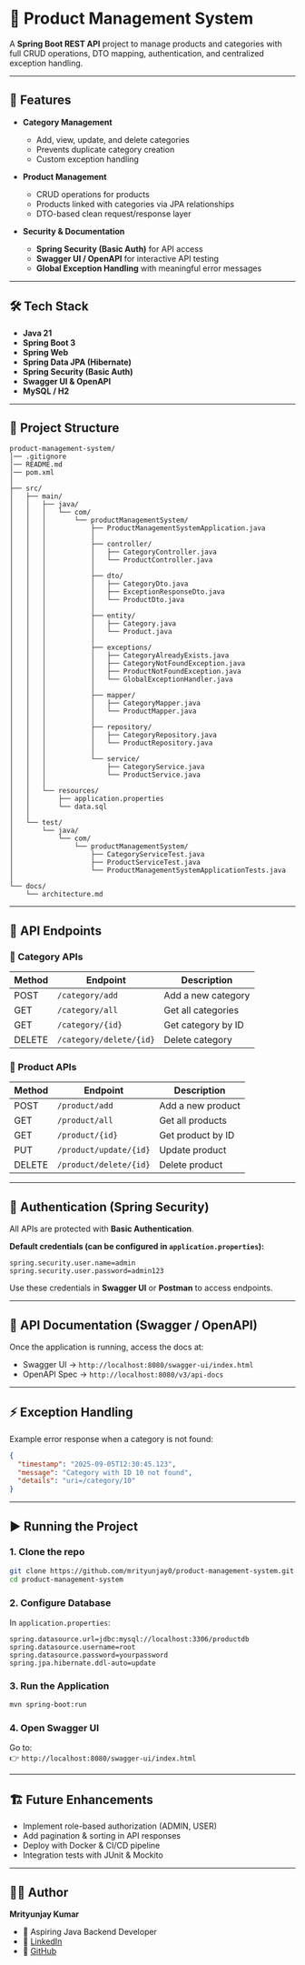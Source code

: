 # 🛒 Product Management System

A **Spring Boot REST API** project to manage products and categories with full CRUD operations, DTO mapping, authentication, and centralized exception handling.

---

## 🚀 Features
- **Category Management**
    - Add, view, update, and delete categories
    - Prevents duplicate category creation
    - Custom exception handling

- **Product Management**
    - CRUD operations for products
    - Products linked with categories via JPA relationships
    - DTO-based clean request/response layer

- **Security & Documentation**
    - **Spring Security (Basic Auth)** for API access
    - **Swagger UI / OpenAPI** for interactive API testing
    - **Global Exception Handling** with meaningful error messages

---

## 🛠️ Tech Stack
- **Java 21**
- **Spring Boot 3**
- **Spring Web**
- **Spring Data JPA (Hibernate)**
- **Spring Security (Basic Auth)**
- **Swagger UI & OpenAPI**
- **MySQL / H2**

---

## 📂 Project Structure
```
product-management-system/
│── .gitignore
│── README.md
│── pom.xml
│
├── src/
│   ├── main/
│   │   ├── java/
│   │   │   └── com/
│   │   │       └── productManagementSystem/
│   │   │           ├── ProductManagementSystemApplication.java
│   │   │           │
│   │   │           ├── controller/
│   │   │           │   ├── CategoryController.java
│   │   │           │   └── ProductController.java
│   │   │           │
│   │   │           ├── dto/
│   │   │           │   ├── CategoryDto.java
│   │   │           │   ├── ExceptionResponseDto.java
│   │   │           │   └── ProductDto.java
│   │   │           │
│   │   │           ├── entity/
│   │   │           │   ├── Category.java
│   │   │           │   └── Product.java
│   │   │           │
│   │   │           ├── exceptions/
│   │   │           │   ├── CategoryAlreadyExists.java
│   │   │           │   ├── CategoryNotFoundException.java
│   │   │           │   ├── ProductNotFoundException.java
│   │   │           │   └── GlobalExceptionHandler.java
│   │   │           │
│   │   │           ├── mapper/
│   │   │           │   ├── CategoryMapper.java
│   │   │           │   └── ProductMapper.java
│   │   │           │
│   │   │           ├── repository/
│   │   │           │   ├── CategoryRepository.java
│   │   │           │   └── ProductRepository.java
│   │   │           │
│   │   │           └── service/
│   │   │               ├── CategoryService.java
│   │   │               └── ProductService.java
│   │   │
│   │   └── resources/
│   │       ├── application.properties
│   │       └── data.sql
│   │
│   └── test/
│       └── java/
│           └── com/
│               └── productManagementSystem/
│                   ├── CategoryServiceTest.java
│                   ├── ProductServiceTest.java
│                   └── ProductManagementSystemApplicationTests.java
│
└── docs/
    └── architecture.md

```  

---

## 📌 API Endpoints

### 🔹 Category APIs
| Method | Endpoint | Description |
|--------|----------|-------------|
| POST   | `/category/add` | Add a new category |
| GET    | `/category/all` | Get all categories |
| GET    | `/category/{id}` | Get category by ID |
| DELETE | `/category/delete/{id}` | Delete category |

### 🔹 Product APIs
| Method | Endpoint | Description |
|--------|----------|-------------|
| POST   | `/product/add` | Add a new product |
| GET    | `/product/all` | Get all products |
| GET    | `/product/{id}` | Get product by ID |
| PUT    | `/product/update/{id}` | Update product |
| DELETE | `/product/delete/{id}` | Delete product |

---

## 🔑 Authentication (Spring Security)
All APIs are protected with **Basic Authentication**.

**Default credentials (can be configured in `application.properties`):**
```properties
spring.security.user.name=admin
spring.security.user.password=admin123
```  

Use these credentials in **Swagger UI** or **Postman** to access endpoints.

---

## 📖 API Documentation (Swagger / OpenAPI)

Once the application is running, access the docs at:

- Swagger UI → `http://localhost:8080/swagger-ui/index.html`
- OpenAPI Spec → `http://localhost:8080/v3/api-docs`

---

## ⚡ Exception Handling

Example error response when a category is not found:
```json
{
  "timestamp": "2025-09-05T12:30:45.123",
  "message": "Category with ID 10 not found",
  "details": "uri=/category/10"
}
```  

---

## ▶️ Running the Project

### 1. Clone the repo
```bash
git clone https://github.com/mrityunjay0/product-management-system.git
cd product-management-system
```

### 2. Configure Database
In `application.properties`:
```properties
spring.datasource.url=jdbc:mysql://localhost:3306/productdb
spring.datasource.username=root
spring.datasource.password=yourpassword
spring.jpa.hibernate.ddl-auto=update
```

### 3. Run the Application
```bash
mvn spring-boot:run
```

### 4. Open Swagger UI
Go to:  
👉 `http://localhost:8080/swagger-ui/index.html`

---

## 🏗️ Future Enhancements
- Implement role-based authorization (ADMIN, USER)
- Add pagination & sorting in API responses
- Deploy with Docker & CI/CD pipeline
- Integration tests with JUnit & Mockito

---

## 👨‍💻 Author
**Mrityunjay Kumar**
- 💼 Aspiring Java Backend Developer
- 🔗 [LinkedIn](https://www.linkedin.com/in/mrityunjay-kumar-7340062a1/)
- 📂 [GitHub](https://github.com/mrityunjay0)  
